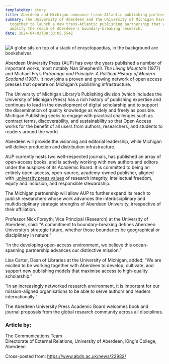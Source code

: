 ```yaml
---
templateKey: story
title: Aberdeen and Michigan announce trans-Atlantic publishing partnership
summary: The University of Aberdeen and the University of Michigan have come
  together to launch a new trans-Atlantic publishing partnership that will
  amplify the reach of Aberdeen's boundary-breaking research.
date: 2024-04-03T08:30:05.554Z
---
```



![A globe sits on top of a stack of encyclopaedias, in the background are bookshelves](https://www.abdn.ac.uk/img/460x/news/images/books_globe.jpg)



Aberdeen University Press (AUP) has over the years published a number of important works, most notably Nan Shepherd’s *The Living Mountain* (1977) and Michael Fry’s *Patronage and Principle: A Political History of Modern Scotland* (1987). It now joins a proven and growing network of open access presses that operate on Michigan’s publishing infrastructure.

The University of Michigan Library’s Publishing division (which includes the University of Michigan Press) has a rich history of publishing expertise and continues to lead in the development of digital scholarship and to support the dissemination of quality knowledge as widely and freely as possible. Michigan Publishing seeks to engage with practical challenges such as contract terms, discoverability, and sustainability so that Open Access works for the benefit of all users from authors, researchers, and students to readers around the world.

Aberdeen will provide the visioning and editorial leadership, while Michigan will deliver production and distribution infrastructure.

AUP currently hosts two well-respected journals, has published an array of open-access books, and is actively working with new authors and editors under the auspices of its Academic Board. It is committed to being an entirely open-access, open-source, academy-owned publisher, aligned with [ university press values](https://aupresses.org/about-aupresses/our-core-values/) of research integrity, intellectual freedom, equity and inclusion, and responsible stewardship. 

The Michigan partnership will allow AUP to further expand its reach to publish researchers whose work advances the interdisciplinary and multidisciplinary strategic strengths of Aberdeen University, irrespective of their affiliation.

Professor Nick Forsyth, Vice Principal (Research) at the University of Aberdeen, said: “A commitment to boundary-breaking defines Aberdeen University’s strategic future, whether those boundaries be geographical or disciplinary in nature.”

“In the developing open-access environment, we believe this ocean-spanning partnership advances our distinctive mission.”

Lisa Carter, Dean of Libraries at the University of Michigan, added: “We are excited to be working together with Aberdeen to develop, cultivate, and support new publishing models that maximise access to high-quality scholarship.”

“In an increasingly networked research environment, it is important for our mission-aligned organisations to be able to serve authors and readers internationally.” 

The Aberdeen University Press Academic Board welcomes book and journal proposals from the global research community across all disciplines.

### Article by:

The Communications Team\
Directorate of External Relations, University of Aberdeen, King's College, Aberdeen

C﻿ross-posted from: <https://www.abdn.ac.uk/news/22982/>